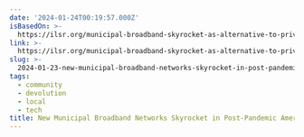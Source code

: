 ```yaml
---
date: '2024-01-24T00:19:57.000Z'
isBasedOn: >-
  https://ilsr.org/municipal-broadband-skyrocket-as-alternative-to-private-models/
link: >-
  https://ilsr.org/municipal-broadband-skyrocket-as-alternative-to-private-models/
slug: >-
  2024-01-23-new-municipal-broadband-networks-skyrocket-in-post-pandemic-america-as-alte
tags:
  - community
  - devolution
  - local
  - tech
title: New Municipal Broadband Networks Skyrocket in Post-Pandemic America As Alte
---
```


